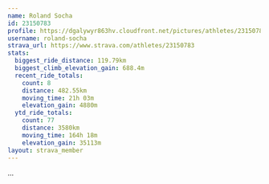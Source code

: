 ```yaml
---
name: Roland Socha
id: 23150783
profile: https://dgalywyr863hv.cloudfront.net/pictures/athletes/23150783/14745672/4/large.jpg
username: roland-socha
strava_url: https://www.strava.com/athletes/23150783
stats:
  biggest_ride_distance: 119.79km
  biggest_climb_elevation_gain: 688.4m
  recent_ride_totals:
    count: 8
    distance: 482.55km
    moving_time: 21h 03m
    elevation_gain: 4880m
  ytd_ride_totals:
    count: 77
    distance: 3580km
    moving_time: 164h 18m
    elevation_gain: 35113m
layout: strava_member
--- 
```

...
